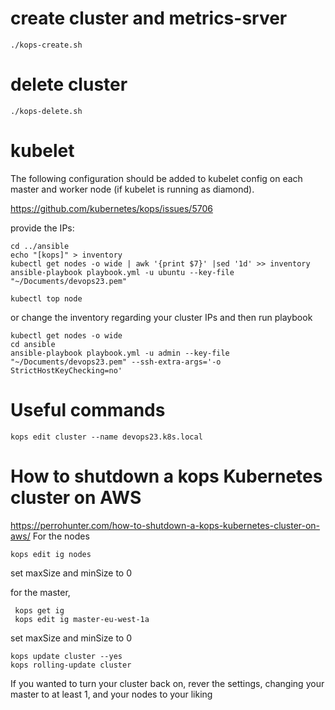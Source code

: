 
# create cluster and metrics-srver
```commandline
./kops-create.sh
```
# delete cluster
```commandline
./kops-delete.sh
```
# kubelet
The following configuration should be added to kubelet config on each master and worker node (if kubelet is running as diamond).

https://github.com/kubernetes/kops/issues/5706

provide the IPs:
```commandline
cd ../ansible
echo "[kops]" > inventory
kubectl get nodes -o wide | awk '{print $7}' |sed '1d' >> inventory
ansible-playbook playbook.yml -u ubuntu --key-file "~/Documents/devops23.pem"
```

```commandline
kubectl top node 
```
or change the inventory regarding your cluster IPs and then run playbook
```commandline
kubectl get nodes -o wide 
cd ansible
ansible-playbook playbook.yml -u admin --key-file "~/Documents/devops23.pem" --ssh-extra-args='-o StrictHostKeyChecking=no'
```
# Useful commands
```commandline
kops edit cluster --name devops23.k8s.local 
```
# How to shutdown a kops Kubernetes cluster on AWS
https://perrohunter.com/how-to-shutdown-a-kops-kubernetes-cluster-on-aws/
For the nodes
```commandline
kops edit ig nodes
```
set maxSize and minSize to 0

for the master,
```commandline
 kops get ig
 kops edit ig master-eu-west-1a   
```
set maxSize and minSize to 0
```commandline
kops update cluster --yes
kops rolling-update cluster
```
If you wanted to turn your cluster back on, rever the settings, changing your master to at least 1, and your nodes to your liking
